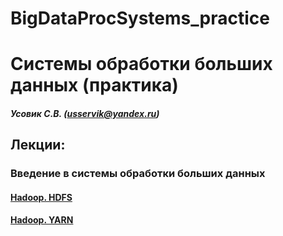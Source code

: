 # BigDataProcSystems_practice
Системы обработки больших данных (практика)
======================
##### Усовик С.В. (usservik@yandex.ru)
Лекции:
----
### Введение в системы обработки больших данных
#### [Hadoop. HDFS](hdfs/HDFS_practic.md) 
#### [Hadoop. YARN](YARN/yarn_practice)
